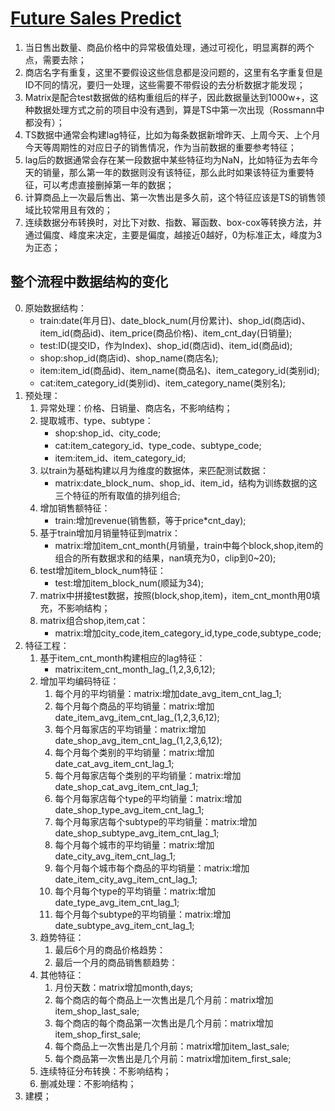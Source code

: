 # [Future Sales Predict](https://www.kaggle.com/holoong9291/predict-future-sales)

1. 当日售出数量、商品价格中的异常极值处理，通过可视化，明显离群的两个点，需要去除；
2. 商店名字有重复，这里不要假设这些信息都是没问题的，这里有名字重复但是ID不同的情况，要归一处理，这些需要不带假设的去分析数据才能发现；
3. Matrix是配合test数据做的结构重组后的样子，因此数据量达到1000w+，这种数据处理方式之前的项目中没有遇到，算是TS中第一次出现（Rossmann中都没有）；
4. TS数据中通常会构建lag特征，比如为每条数据新增昨天、上周今天、上个月今天等周期性的对应日子的销售情况，作为当前数据的重要参考特征；
5. lag后的数据通常会存在某一段数据中某些特征均为NaN，比如特征为去年今天的销量，那么第一年的数据则没有该特征，那么此时如果该特征为重要特征，可以考虑直接删掉第一年的数据；
6. 计算商品上一次最后售出、第一次售出是多久前，这个特征应该是TS的销售领域比较常用且有效的；
7. 连续数据分布转换时，对比下对数、指数、幂函数、box-cox等转换方法，并通过偏度、峰度来决定，主要是偏度，越接近0越好，0为标准正太，峰度为3为正态；


## 整个流程中数据结构的变化

0. 原始数据结构：
    - train:date(年月日)、date_block_num(月份累计)、shop_id(商店id)、item_id(商品id)、item_price(商品价格)、item_cnt_day(日销量);
    - test:ID(提交ID，作为Index)、shop_id(商店id)、item_id(商品id);
    - shop:shop_id(商店id)、shop_name(商店名);
    - item:item_id(商品id)、item_name(商品名)、item_category_id(类别id);
    - cat:item_category_id(类别id)、item_category_name(类别名);
1. 预处理：
    1. 异常处理：价格、日销量、商店名，不影响结构；
    2. 提取城市、type、subtype：
        - shop:shop_id、city_code;
        - cat:item_category_id、type_code、subtype_code;
        - item:item_id、item_category_id;
    3. 以train为基础构建以月为维度的数据体，来匹配测试数据：
        - matrix:date_block_num、shop_id、item_id，结构为训练数据的这三个特征的所有取值的排列组合;
    4. 增加销售额特征：
        - train:增加revenue(销售额，等于price\*cnt_day);
    5. 基于train增加月销量特征到matrix：
        - matrix:增加item_cnt_month(月销量，train中每个block,shop,item的组合的所有数据求和的结果，nan填充为0，clip到0~20);
    6. test增加item_block_num特征：
        - test:增加item_block_num(顺延为34);
    7. matrix中拼接test数据，按照(block,shop,item)，item_cnt_month用0填充，不影响结构；
    8. matrix组合shop,item,cat：
        - matrix:增加city_code,item_category_id,type_code,subtype_code;
2. 特征工程：
    1. 基于item_cnt_month构建相应的lag特征：
        - matrix:item_cnt_month_lag_(1,2,3,6,12);
    2. 增加平均编码特征：
        1. 每个月的平均销量：matrix:增加date_avg_item_cnt_lag_1;
        2. 每个月每个商品的平均销量：matrix:增加date_item_avg_item_cnt_lag_(1,2,3,6,12);
        3. 每个月每家店的平均销量：matrix:增加date_shop_avg_item_cnt_lag_(1,2,3,6,12);
        4. 每个月每个类别的平均销量：matrix:增加date_cat_avg_item_cnt_lag_1;
        5. 每个月每家店每个类别的平均销量：matrix:增加date_shop_cat_avg_item_cnt_lag_1;
        6. 每个月每家店每个type的平均销量：matrix:增加date_shop_type_avg_item_cnt_lag_1;
        7. 每个月每家店每个subtype的平均销量：matrix:增加date_shop_subtype_avg_item_cnt_lag_1;
        8. 每个月每个城市的平均销量：matrix:增加date_city_avg_item_cnt_lag_1;
        9. 每个月每个城市每个商品的平均销量：matrix:增加date_item_city_avg_item_cnt_lag_1;
        10. 每个月每个type的平均销量：matrix:增加date_type_avg_item_cnt_lag_1;
        11. 每个月每个subtype的平均销量：matrix:增加date_subtype_avg_item_cnt_lag_1;
    3. 趋势特征：
        1. 最后6个月的商品价格趋势：
        2. 最后一个月的商品销售额趋势：
    4. 其他特征：
        1. 月份天数：matrix增加month,days;
        2. 每个商店的每个商品上一次售出是几个月前：matrix增加item_shop_last_sale;
        3. 每个商店的每个商品第一次售出是几个月前：matrix增加item_shop_first_sale;
        4. 每个商品上一次售出是几个月前：matrix增加item_last_sale;
        5. 每个商品第一次售出是几个月前：matrix增加item_first_sale;
    5. 连续特征分布转换：不影响结构；
    6. 删减处理：不影响结构；
3. 建模；
